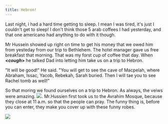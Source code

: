 ```yaml
---
title: Hebron!
---
```


Last night, i had a hard time getting to sleep. I mean I was tired, it's just I couldn't get to sleep! I don't think those 5 arab coffees I had yesterday, and that one americano had anything to do with it though.

Mr Hussein showed up right on time to get his money that we owed him from yesteday from our trip to Bethlehem. The hotel manager gave us free breakfast that morning. That was my forst cup of coffee that day. When **<*cough*>** he talked Dad into letting him take us on a trip to Hebron.

"It will be good!" He said. "You will get to see the cave of Macpelah, where Abraham, Issac, Yacob, Rebekah, Sarah buried. Then I will tae you to see Rachel tomb as well!"

So that moring we found ourselves on a trip to Hebron. As always, the veiws were amazing. ![](/post/travel/veiw5.JPG). Mr.Hussien first took us to the Avrahim Mosque, because they close at 11 a.m. so that the people can pray. The funny thing is, before you can enter, they make you cover up with these funny robes.

![](/post/travel/peoplemosque.JPG)